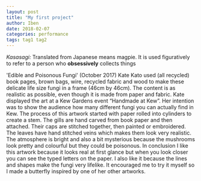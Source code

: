 ```yaml
---
layout: post
title: "My first project"
author: Iben
date: 2018-02-07
categories: performance
tags: tag1 tag2
---
```

*Kasasagi:* Translated from Japanese means magpie. It is used figuratively to refer to a person who <b>obsessively</b> collects things

'Edible and Poisonous Fungi' (October 2017)
Kate Kato used (all recycled) book pages, brown bags, wire, recycled fabric and wood to make these delicate life size fungi in a frame (46cm by 46cm). The content is as realistic as possible, even though it is made from paper and fabric. Kate displayed the art at a Kew Gardens event “Handmade at Kew”. Her intention was to show the audience how many different fungi you can actually find in Kew. The process of this artwork started with paper rolled into cylinders to create a stem. The gills are hand carved from book paper and then attached. Their caps are stitched together, then painted or embroidered. The leaves have hand stitched veins which makes them look very realistic. The atmosphere is bright and also a bit mysterious because the mushrooms look pretty and colourful but they could be poisonous. In conclusion I like this artwork because it looks real at first glance but when you look closer you can see the typed letters on the paper. I also like it because the lines and shapes make the fungi very lifelike. It encouraged me to try it myself so I made a butterfly inspired by one of her other artworks. 
